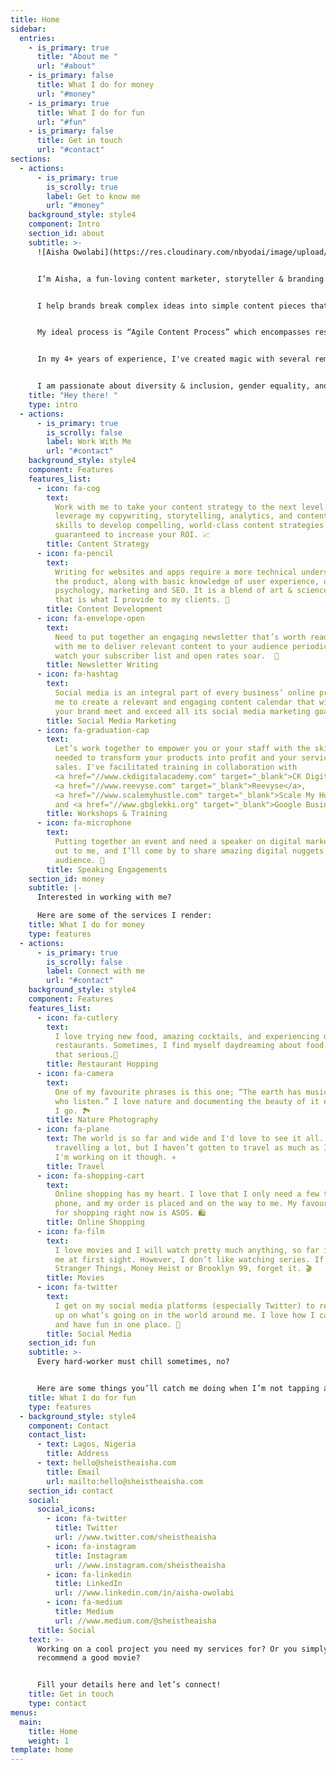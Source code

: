 ```yaml
---
title: Home
sidebar:
  entries:
    - is_primary: true
      title: "About me "
      url: "#about"
    - is_primary: false
      title: What I do for money
      url: "#money"
    - is_primary: true
      title: What I do for fun
      url: "#fun"
    - is_primary: false
      title: Get in touch
      url: "#contact"
sections:
  - actions:
      - is_primary: true
        is_scrolly: true
        label: Get to know me
        url: "#money"
    background_style: style4
    component: Intro
    section_id: about
    subtitle: >-
      ![Aisha Owolabi](https://res.cloudinary.com/nbyodai/image/upload/c_scale,w_507/v1587311757/sheistheaisha.jpg "sheistheaisha")


      I’m Aisha, a fun-loving content marketer, storyteller & branding enthusiast. 


      I help brands break complex ideas into simple content pieces that are easily digestible and solve real problems.


      My ideal process is “Agile Content Process” which encompasses research, content strategy, data analysis and iteration. 


      In my 4+ years of experience, I've created magic with several remarkable brands. Some of them are: <a href="//www.webcoupers.com/" target="_blank">Webcoupers</a>, <a href="//www.getcarbon.co" target="_blank">Carbon</a>, <a href="//www.ofakindcreatives.com" target="_blank">Of A Kind Creatives</a> (USA), <a href="//www.sheleadsafrica.org" target="_blank">She Leads Africa</a> and <a href="//www.ckdigital.net" target="_blank">CK Digital</a>.


      I am passionate about diversity & inclusion, gender equality, and women empowerment & I enjoy sharing my thoughts via social media and talks.
    title: "Hey there! "
    type: intro
  - actions:
      - is_primary: true
        is_scrolly: false
        label: Work With Me
        url: "#contact"
    background_style: style4
    component: Features
    features_list:
      - icon: fa-cog
        text:
          Work with me to take your content strategy to the next level. I will
          leverage my copywriting, storytelling, analytics, and content delivery
          skills to develop compelling, world-class content strategies
          guaranteed to increase your ROI. 📈
        title: Content Strategy
      - icon: fa-pencil
        text:
          Writing for websites and apps require a more technical understanding of
          the product, along with basic knowledge of user experience, user
          psychology, marketing and SEO. It is a blend of art & science, and
          that is what I provide to my clients. 📝
        title: Content Development
      - icon: fa-envelope-open
        text:
          Need to put together an engaging newsletter that’s worth reading? Work
          with me to deliver relevant content to your audience periodically, and
          watch your subscriber list and open rates soar.  📨
        title: Newsletter Writing
      - icon: fa-hashtag
        text:
          Social media is an integral part of every business’ online presence. Hire
          me to create a relevant and engaging content calendar that will help
          your brand meet and exceed all its social media marketing goals. 📱
        title: Social Media Marketing
      - icon: fa-graduation-cap
        text:
          Let’s work together to empower you or your staff with the skill sets
          needed to transform your products into profit and your services into
          sales. I've facilitated training in collaboration with
          <a href="//www.ckdigitalacademy.com" target="_blank">CK Digital Academy</a>,
          <a href="//www.reevyse.com" target="_blank">Reevyse</a>,
          <a href="//www.scalemyhustle.com" target="_blank">Scale My Hustle</a>
          and <a href="//www.gbglekki.org" target="_blank">Google Business Group</a>. 👩🏾‍🏫
        title: Workshops & Training
      - icon: fa-microphone
        text:
          Putting together an event and need a speaker on digital marketing? Reach
          out to me, and I’ll come by to share amazing digital nuggets with your
          audience. 🎤
        title: Speaking Engagements
    section_id: money
    subtitle: |-
      Interested in working with me?

      Here are some of the services I render:
    title: What I do for money
    type: features
  - actions:
      - is_primary: true
        is_scrolly: false
        label: Connect with me
        url: "#contact"
    background_style: style4
    component: Features
    features_list:
      - icon: fa-cutlery
        text:
          I love trying new food, amazing cocktails, and experiencing different
          restaurants. Sometimes, I find myself daydreaming about food. It's
          that serious.🍹
        title: Restaurant Hopping
      - icon: fa-camera
        text:
          One of my favourite phrases is this one; “The earth has music for those
          who listen.” I love nature and documenting the beauty of it everywhere
          I go. 🏞
        title: Nature Photography
      - icon: fa-plane
        text: The world is so far and wide and I'd love to see it all. I enjoy
          travelling a lot, but I haven’t gotten to travel as much as I'd like.
          I'm working on it though. ✈️
        title: Travel
      - icon: fa-shopping-cart
        text:
          Online shopping has my heart. I love that I only need a few taps on my
          phone, and my order is placed and on the way to me. My favourite app
          for shopping right now is ASOS. 🛍
        title: Online Shopping
      - icon: fa-film
        text:
          I love movies and I will watch pretty much anything, so far it interests
          me at first sight. However, I don’t like watching series. If it’s not
          Stranger Things, Money Heist or Brooklyn 99, forget it. 🎬
        title: Movies
      - icon: fa-twitter
        text:
          I get on my social media platforms (especially Twitter) to relax and catch
          up on what’s going on in the world around me. I love how I can learn
          and have fun in one place. 📱
        title: Social Media
    section_id: fun
    subtitle: >-
      Every hard-worker must chill sometimes, no?


      Here are some things you’ll catch me doing when I’m not tapping away on my computer:
    title: What I do for fun
    type: features
  - background_style: style4
    component: Contact
    contact_list:
      - text: Lagos, Nigeria
        title: Address
      - text: hello@sheistheaisha.com
        title: Email
        url: mailto:hello@sheistheaisha.com
    section_id: contact
    social:
      social_icons:
        - icon: fa-twitter
          title: Twitter
          url: //www.twitter.com/sheistheaisha
        - icon: fa-instagram
          title: Instagram
          url: //www.instagram.com/sheistheaisha
        - icon: fa-linkedin
          title: LinkedIn
          url: //www.linkedin.com/in/aisha-owolabi
        - icon: fa-medium
          title: Medium
          url: //www.medium.com/@sheistheaisha
      title: Social
    text: >-
      Working on a cool project you need my services for? Or you simply want to
      recommend a good movie?


      Fill your details here and let’s connect!
    title: Get in touch
    type: contact
menus:
  main:
    title: Home
    weight: 1
template: home
---
```

